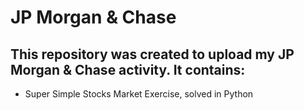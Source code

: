 # JP Morgan & Chase
## This repository was created to upload my JP Morgan & Chase activity. It contains:
* Super Simple Stocks Market Exercise, solved in Python
